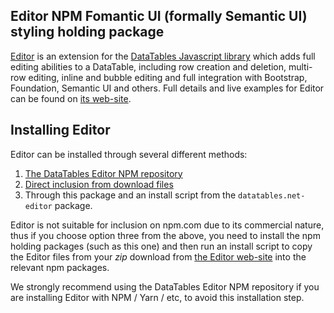
## Editor NPM Fomantic UI (formally Semantic UI) styling holding package

[Editor](https://editor.datatables.net) is an extension for the [DataTables Javascript library](https://datatables.net) which adds full editing abilities to a DataTable, including row creation and deletion, multi-row editing, inline and bubble editing and full integration with Bootstrap, Foundation, Semantic UI and others. Full details and live examples for Editor can be found on [its web-site](https://editor.datatables.net).


## Installing Editor

Editor can be installed through several different methods:

1. [The DataTables Editor NPM repository](https://editor.datatables.net/manual/installing/#NPM-package-manager)
2. [Direct inclusion from download files](https://editor.datatables.net/manual/installing/#Direct-inclusion)
3. Through this package and an install script from the `datatables.net-editor` package.

Editor is not suitable for inclusion on npm.com due to its commercial nature, thus if you choose option three from the above, you need to install the npm holding packages (such as this one) and then run an install script to copy the Editor files from your _zip_ download from [the Editor web-site](https://editor.datatables.net/download) into the relevant npm packages.

We strongly recommend using the DataTables Editor NPM repository if you are installing Editor with NPM / Yarn / etc, to avoid this installation step.
